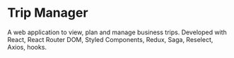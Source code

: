 # Trip Manager

A web application to view, plan and manage business trips. Developed with React, React Router DOM, Styled Components, Redux, Saga, Reselect, Axios, hooks.